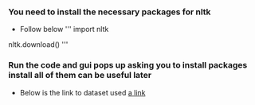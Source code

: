 ### You need to install the necessary packages for nltk
* Follow below
'''
import nltk

nltk.download()
'''
### Run the code and gui pops up asking you to install packages install all of them can be useful later

* Below is the link to dataset used
[a link](https://www.kaggle.com/datasets/saurabhshahane/twitter-sentiment-dataset)